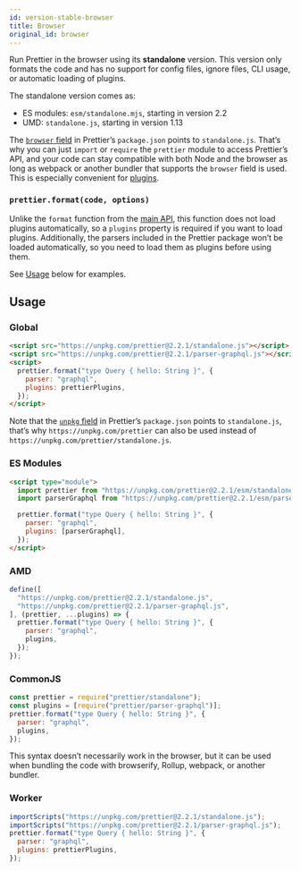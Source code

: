 ```yaml
---
id: version-stable-browser
title: Browser
original_id: browser
---
```


Run Prettier in the browser using its **standalone** version. This version only formats the code and has no support for config files, ignore files, CLI usage, or automatic loading of plugins.

The standalone version comes as:

- ES modules: `esm/standalone.mjs`, starting in version 2.2
- UMD: `standalone.js`, starting in version 1.13

The [`browser` field](https://github.com/defunctzombie/package-browser-field-spec) in Prettier’s `package.json` points to `standalone.js`. That’s why you can just `import` or `require` the `prettier` module to access Prettier’s API, and your code can stay compatible with both Node and the browser as long as webpack or another bundler that supports the `browser` field is used. This is especially convenient for [plugins](plugins.md).

### `prettier.format(code, options)`

Unlike the `format` function from the [main API](api.md#prettierformatsource--options), this function does not load plugins automatically, so a `plugins` property is required if you want to load plugins. Additionally, the parsers included in the Prettier package won’t be loaded automatically, so you need to load them as plugins before using them.

See [Usage](#usage) below for examples.

## Usage

### Global

```html
<script src="https://unpkg.com/prettier@2.2.1/standalone.js"></script>
<script src="https://unpkg.com/prettier@2.2.1/parser-graphql.js"></script>
<script>
  prettier.format("type Query { hello: String }", {
    parser: "graphql",
    plugins: prettierPlugins,
  });
</script>
```

Note that the [`unpkg` field](https://unpkg.com/#examples) in Prettier’s `package.json` points to `standalone.js`, that’s why `https://unpkg.com/prettier` can also be used instead of `https://unpkg.com/prettier/standalone.js`.

### ES Modules

```html
<script type="module">
  import prettier from "https://unpkg.com/prettier@2.2.1/esm/standalone.mjs";
  import parserGraphql from "https://unpkg.com/prettier@2.2.1/esm/parser-graphql.mjs";

  prettier.format("type Query { hello: String }", {
    parser: "graphql",
    plugins: [parserGraphql],
  });
</script>
```

### AMD

```js
define([
  "https://unpkg.com/prettier@2.2.1/standalone.js",
  "https://unpkg.com/prettier@2.2.1/parser-graphql.js",
], (prettier, ...plugins) => {
  prettier.format("type Query { hello: String }", {
    parser: "graphql",
    plugins,
  });
});
```

### CommonJS

```js
const prettier = require("prettier/standalone");
const plugins = [require("prettier/parser-graphql")];
prettier.format("type Query { hello: String }", {
  parser: "graphql",
  plugins,
});
```

This syntax doesn’t necessarily work in the browser, but it can be used when bundling the code with browserify, Rollup, webpack, or another bundler.

### Worker

```js
importScripts("https://unpkg.com/prettier@2.2.1/standalone.js");
importScripts("https://unpkg.com/prettier@2.2.1/parser-graphql.js");
prettier.format("type Query { hello: String }", {
  parser: "graphql",
  plugins: prettierPlugins,
});
```

